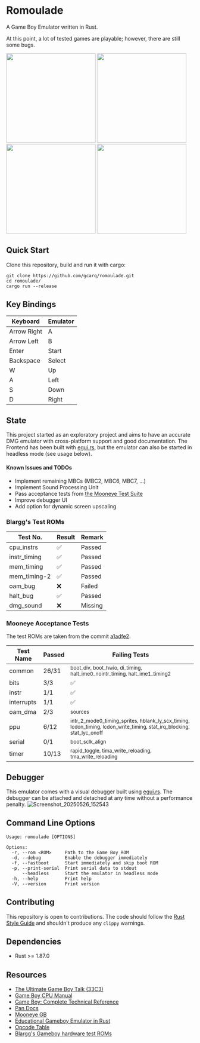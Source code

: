 # Romoulade

A Game Boy Emulator written in Rust.

At this point, a lot of tested games are playable; however, there are still some bugs.

<img src="https://github.com/user-attachments/assets/cb0598a6-6fa8-4653-b134-b25d93558e55" width="240" height="240">
<img src="https://github.com/user-attachments/assets/e621bef7-866a-4224-8f6f-bdc08ce19d61" width="240" height="240">
<img src="https://github.com/user-attachments/assets/b209c4ea-c4c2-47a6-85f0-6522ed166ba2" width="240" height="240">
<img src="https://github.com/user-attachments/assets/e721c8ca-d585-46e2-a268-eec63f7e92cd" width="240" height="240">

## Quick Start

Clone this repository, build and run it with cargo:

```
git clone https://github.com/gcarq/romoulade.git
cd romoulade/
cargo run --release
```

## Key Bindings

| Keyboard    | Emulator |
|-------------|----------|
| Arrow Right | A        |
| Arrow Left  | B        |
| Enter       | Start    |
| Backspace   | Select   |
| W           | Up       |
| A           | Left     |
| S           | Down     |
| D           | Right    |

## State

This project started as an exploratory project and aims to have an accurate
DMG emulator with cross-platform support and good documentation.
The Frontend has been built with [egui.rs](https://github.com/emilk/egui), but the emulator can also be started in
headless mode (see usage below).

#### Known Issues and TODOs

- Implement remaining MBCs (MBC2, MBC6, MBC7, ...)
- Implement Sound Processing Unit
- Pass acceptance tests from [the Mooneye Test Suite](https://github.com/Gekkio/mooneye-test-suite)
- Improve debugger UI
- Add option for dynamic screen upscaling

### Blargg's Test ROMs

| Test No.     | Result | Remark  |
|--------------|--------|---------|
| cpu_instrs   | ✅      | Passed  |
| instr_timing | ✅      | Passed  |
| mem_timing   | ✅      | Passed  |
| mem_timing-2 | ✅      | Passed  |
| oam_bug      | ❌      | Failed  |
| halt_bug     | ✅      | Passed  |
| dmg_sound    | ❌      | Missing |

### Mooneye Acceptance Tests

The test ROMs are taken from the
commit [a1adfe2](https://github.com/Gekkio/mooneye-test-suite/commit/a1adfe27ba6517d8f4d14d16088e23ce6bbf4d55).

| Test Name  | Passed | Failing Tests                                                                                                                     |
|------------|--------|-----------------------------------------------------------------------------------------------------------------------------------|
| common     | 26/31  | <sub>boot_div, boot_hwio, di_timing, halt_ime0_nointr_timing, halt_ime1_timing2</sub>                                             |
| bits       | 3/3    | ✅                                                                                                                                 |
| instr      | 1/1    | ✅                                                                                                                                 |
| interrupts | 1/1    | ✅                                                                                                                                 |
| oam_dma    | 2/3    | <sub>sources</sub>                                                                                                                |
| ppu        | 6/12   | <sub>intr_2_mode0_timing_sprites, hblank_ly_scx_timing, lcdon_timing, lcdon_write_timing, stat_irq_blocking, stat_lyc_onoff</sub> |
| serial     | 0/1    | <sub>boot_sclk_align</sub>                                                                                                        |
| timer      | 10/13  | <sub>rapid_toggle, tima_write_reloading, tma_write_reloading</sub>                                                                |

## Debugger

This emulator comes with a visual debugger built using [egui.rs](https://github.com/emilk/egui).
The debugger can be attached and detached at any time without a performance penalty.
![Screenshot_20250526_152543](https://github.com/user-attachments/assets/fc9fca26-6af5-4559-8046-7b042f6e1864)

## Command Line Options

```
Usage: romoulade [OPTIONS]

Options:
  -r, --rom <ROM>     Path to the Game Boy ROM
  -d, --debug         Enable the debugger immediately
  -f, --fastboot      Start immediately and skip boot ROM
  -p, --print-serial  Print serial data to stdout
      --headless      Start the emulator in headless mode
  -h, --help          Print help
  -V, --version       Print version
```

## Contributing

This repository is open to contributions.
The code should follow the [Rust Style Guide](https://doc.rust-lang.org/stable/style-guide/) and shouldn't produce any
`clippy` warnings.

## Dependencies

* Rust >= 1.87.0

## Resources

* [The Ultimate Game Boy Talk (33C3)](https://www.youtube.com/watch?v=HyzD8pNlpwI)
* [Game Boy CPU Manual](http://marc.rawer.de/Gameboy/Docs/GBCPUman.pdf)
* [Game Boy: Complete Technical Reference](https://gekkio.fi/files/gb-docs/gbctr.pdf)
* [Pan Docs](https://gbdev.io/pandocs/)
* [Mooneye GB](https://github.com/Gekkio/mooneye-gb)
* [Educational Gameboy Emulator in Rust](https://github.com/rylev/DMG-01)
* [Opcode Table](https://izik1.github.io/gbops/)
* [Blargg's Gameboy hardware test ROMs](https://github.com/retrio/gb-test-roms)

